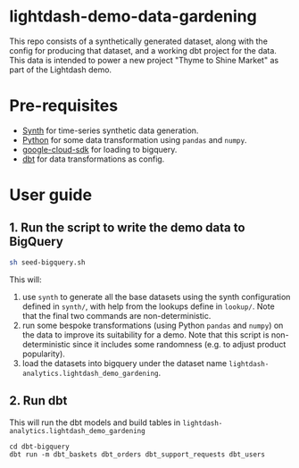 # lightdash-demo-data-gardening

This repo consists of a synthetically generated dataset, along with the config for producing that dataset, and a working dbt project for the data. This data is intended to power a new project "Thyme to Shine Market" as part of the Lightdash demo.

# Pre-requisites

- [Synth](https://github.com/shuttle-hq/synth) for time-series synthetic data generation.
- [Python](https://www.python.org/) for some data transformation using `pandas` and `numpy`.
- [google-cloud-sdk](https://cloud.google.com/sdk/docs/install) for loading to bigquery.
- [dbt](https://docs.getdbt.com/dbt-cli/install/overview) for data transformations as config.

# User guide

## 1. Run the script to write the demo data to BigQuery

```bash
sh seed-bigquery.sh
```

This will:
1. use `synth` to generate all the base datasets using the synth configuration defined in `synth/`, with help from the lookups define in `lookup/`. Note that the final two commands are non-deterministic.
2. run some bespoke transformations (using Python `pandas` and `numpy`) on the data to improve its suitability for a demo. Note that this script is non-deterministic since it includes some randomness (e.g. to adjust product popularity).
3. load the datasets into bigquery under the dataset name `lightdash-analytics.lightdash_demo_gardening`.

## 2. Run dbt

This will run the dbt models and build tables in `lightdash-analytics.lightdash_demo_gardening`

```
cd dbt-bigquery
dbt run -m dbt_baskets dbt_orders dbt_support_requests dbt_users
```

